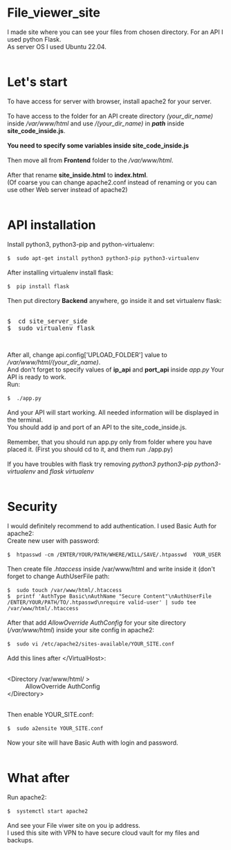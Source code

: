 # File_viewer_site
I made site where you can see your files from chosen directory. For an API I used python Flask.<br>
As server OS I used Ubuntu 22.04.<br>
<br>

# Let's start
To have access for server with browser, install apache2 for your server.<br>
<br>
To have access to the folder for an API create directory *(your_dir_name)* inside */var/www/html* and use */(your_dir_name)* in ***path*** inside **site_code_inside.js**.<br>
<br>
****You need to specify some variables inside site_code_inside.js****<br>
<br>
Then move all from **Frontend**  folder to the */var/www/html*.<br>
<br>
After that rename **site_inside.html** to **index.html**.<br>
(Of coarse you can change apache2.conf instead of renaming or you can use other Web server instead of apache2)<br>
<br>

# API installation
Install python3, python3-pip and python-virtualenv:<br>
<br>
```$  sudo apt-get install python3 python3-pip python3-virtualenv```<br>
<br>
After installing virtualenv install flask:<br>
<br>
```$  pip install flask```<br>
<br>
Then put directory **Backend** anywhere, go inside it and set virtualenv flask:<br>
<br>
<pre>
$  cd site_server_side
$  sudo virtualenv flask</pre><br>

After all, change api.config\['UPLOAD_FOLDER'\] value to */var/www/html/(your_dir_name)*.<br>
And don't forget to specify values of **ip_api** and **port_api** inside *app.py*
Your API is ready to work.<br>
Run:<br>
<br>
```$  ./app.py```<br>
<br>
And your API will start working. All needed information will be displayed in the terminal.<br>
You should add ip and port of an API to the site_code_inside.js.<br>
<br>
Remember, that you should run app.py only from folder where you have placed it. (First you should cd to it, and them run ./app.py)<br>
<br>
If you have troubles with flask try removing *python3 python3-pip python3-virtualenv* and *flask virtualenv*<br>
<br>

# Security
I would definitely recommend to add authentication. I used Basic Auth for apache2:<br>
Create new user with password:<br>
<br>
```$  htpasswd -cm /ENTER/YOUR/PATH/WHERE/WILL/SAVE/.htpasswd  YOUR_USER```<br>
<br>
Then create file *.htaccess* inside /var/www/html and write inside it (don't forget to change AuthUserFile path:<br>
<br>
```$  sudo touch /var/www/html/.htaccess```<br>
```$  printf 'AuthType Basic\nAuthName "Secure Content"\nAuthUserFile /ENTER/YOUR/PATH/TO/.htpasswd\nrequire valid-user' | sudo tee /var/www/html/.htaccess```<br>
<br>
After that add *AllowOverride AuthConfig* for your site directory (*/var/www/html*) inside your site config in apache2:<br>
<br>
```$  sudo vi /etc/apache2/sites-available/YOUR_SITE.conf```<br>
<br>
Add this lines after \</VirtualHost\>:<br><br>


<Directory /var/www/html/ ><br>
&emsp;&emsp;&emsp;AllowOverride AuthConfig<br>
\</Directory\><br>


<br>Then enable YOUR_SITE.conf:<br>
<br>
```$  sudo a2ensite YOUR_SITE.conf```<br>
<br>
Now your site will have Basic Auth with login and password.<br>
<br>

# What after
Run apache2:<br>
<br>
```$  systemctl start apache2```<br>
<br>
And see your File viwer site on you ip address.<br>
I used this site with VPN to have secure cloud vault for my files and backups.<br>



